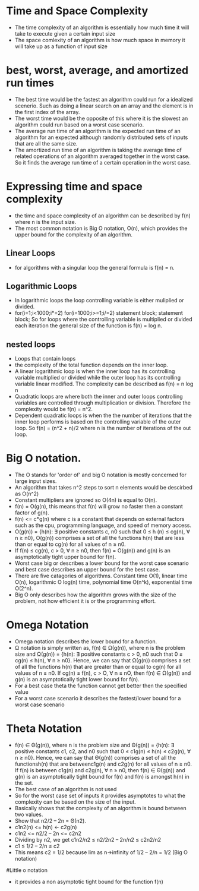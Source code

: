 # Time and Space Complexity
* The time complexity of an algorithm is essentially how much time it will take to execute given a certain input size
* The space comlexity of an algorithm is how much space in memory it will take up as a function of input size

# best, worst, average, and amortized run times
* The best time would be the fastest an algorithm could run for a idealized scenerio. Such as doing a linear search on an array and the element is in the first index of the array.
* The worst time would be the opposite of this where it is the slowest an algorithm could run based on a worst case scenario.
* The average run time of an algorithm is the expected run time of an algorithm for an expected although randomly distributed sets of inputs that are all the same size. 
* The amortized run time of an algorithm is taking the average time of related operations of an algorithm averaged together in the worst case. So it finds the average run time of a certain operation in the worst case.

# Expressing time and space complexity
* the time and space complexity of an algorithm can be described by f(n) where n is the input size.
* The most common notation is Big O notation, O(n), which provides the upper bound for the complexity of an algorithm.

## Linear Loops
* for algorithms with a singular loop the general formula is f(n) = n.

## Logarithmic Loops
* In logarithmic loops the loop controlling variable is either muliplied or divided.
* for(i=1;i<1000;i*=2) for(i=1000;i>=1;i/=2)
statement block; statement block;
So for loops where the controlling variable is multiplied or divided each iteration the general size of the function is f(n) = log n.

## nested loops
* Loops that contain loops
* the complexity of the total function depends on the inner loop.
* A linear logarithmic loop is when the inner loop has its controlling variable multiplied or divided while the outer loop has its controlling variable linear modified. The complexity can be described as f(n) = n log n
* Quadratic loops are where both the inner and outer loops controlling variables are controlled through multiplication or division. Therefore the complexity would be f(n) = n^2. 
* Dependent quadratic loops is when the the number of iterations that the inner loop performs is based on the controlling variable of the outer loop. So f(n) = (n^2 + n)/2 where n is the number of iterations of the out loop. 

# Big O notation.
* The O stands for 'order of' and big O notation is mostly concerned for large input sizes. 
* An algorithm that takes n^2 steps to sort n elements would be descirbed as O(n^2)
* Constant multipliers are ignored so O(4n) is equal to O(n). 
* f(n) = O(g(n), this means that f(n) will grow no faster then a constant factor of g(n).
* f(n) <= c*g(n) where c is a constant that depends on external factors such as the cpu, programming language, and speed of memory access.
* O(g(n)) = {h(n): ∃ positive constants c, n0 such that 0 ≤ h
(n) ≤ cg(n), ∀ n ≥ n0}, O(g(n)) comprises a set of all the functions h(n)
that are less than or equal to cg(n) for all values of n ≥ n0.
* If f(n) ≤ cg(n), c > 0, ∀ n ≥ n0, then f(n) = O(g(n)) and g(n) is an asymptotically tight upper bound for f(n).
* Worst case big or describes a lower bound for the worst case scenario and best case describes an upper bound for the best case.
* There are five catagories of algorithms. Constant time O(1), linear time O(n), logarithmic O log(n) time, polynomial time O(n^k), exponential time O(2^n).  
* Big O only describes how the algorithm grows with the size of the problem, not how efficient it is or the programming effort.


# Omega Notation
* Omega notation describes the lower bound for a function.
* Ω notation is simply written as, f(n) ∈ Ω(g(n)), where n is the problem size and
Ω(g(n)) = {h(n): ∃ positive constants c > 0, n0 such that 0 ≤ cg(n) ≤ h(n), ∀ n ≥ n0}.
Hence, we can say that Ω(g(n)) comprises a set of all the functions h(n) that are greater than or equal to cg(n) for all values of n ≥ n0.
If cg(n) ≤ f(n), c > O, ∀ n ≥ nO, then f(n) ∈ Ω(g(n)) and g(n) is an asymptotically tight
lower bound for f(n).
* For a best case theta the function cannot get better then the specified value
* For a worst case scenario it describes the fastest/lower bound for a worst case scenario 

# Theta Notation
* f(n) ∈ Θ(g(n)), where n is the problem size and
Θ(g(n)) = {h(n): ∃ positive constants c1, c2, and n0 such that 0 ≤ c1g(n) ≤ h(n) ≤ c2g(n), ∀ n ≥ n0}. Hence, we can say that Θ(g(n)) comprises a set of all the functionsh(n) that are betweenc1g(n) and c2g(n) for all values of n ≥ n0. If f(n) is between c1g(n) and c2g(n), ∀ n ≥ n0, then f(n) ∈ Θ(g(n)) and g(n) is an asymptotically tight bound for f(n) and f(n) is amongst h(n) in the set.
* The best case of an algorithm is not used
* So for the worst case set of inputs it provides asymptotes to what the complexity can be based on the size of the input.
* Basically shows that the complexity of an algorithm is bound between two values.
* Show that n2/2 – 2n = Θ(n2).
* c1n2(n) <= h(n) <- c2g(n)
* c1n2 <= n2/2 – 2n <= c2n2
* Dividing by n2, we get
c1n2/n2 ≤ n2/2n2 – 2n/n2 ≤ c2n2/n2
* c1 ≤ 1/2 – 2/n ≤ c2
* This means c2 = 1/2 because lim as n->infinity of 1/2 – 2/n = 1/2 (Big O notation)

#Little o notation
* it provides a non asymptotic tight bound for the function f(n) 
